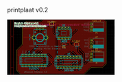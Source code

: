printplaat v0.2

<img src="https://github.com/pappavis/EasyLab-retro-synth-SN76489/blob/master/KiCAD/SN76489%20arduino%20nano%20shield/plaatje/EasyLabMuziek%20editie_SN76489_pcb.png" width="50%" height="50%">
